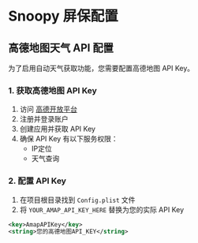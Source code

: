 # Snoopy 屏保配置

## 高德地图天气 API 配置

为了启用自动天气获取功能，您需要配置高德地图 API Key。

### 1. 获取高德地图 API Key

1. 访问 [高德开放平台](https://lbs.amap.com/)
2. 注册并登录账户
3. 创建应用并获取 API Key
4. 确保 API Key 有以下服务权限：
   - IP定位
   - 天气查询

### 2. 配置 API Key

1. 在项目根目录找到 `Config.plist` 文件
2. 将 `YOUR_AMAP_API_KEY_HERE` 替换为您的实际 API Key

```xml
<key>AmapAPIKey</key>
<string>您的高德地图API_KEY</string>
```